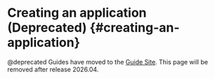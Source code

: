 Creating an application (Deprecated)                   {#creating-an-application}
=======================

@deprecated Guides have moved to the [Guide Site](https://guide.riot-os.org/advanced_tutorials/creating_application/).
This page will be removed after release 2026.04.

